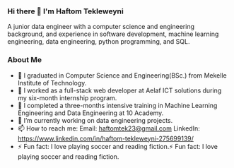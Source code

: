 ### Hi there 👋 I'm Haftom Tekleweyni

A junior data engineer with a computer science and engineering background, and experience in software development, machine learning engineering, data engineering, python programming, and SQL. 

<!--
**Haftom2323/Haftom2323** is a ✨ _special_ ✨ repository because its `README.md` (this file) appears on your GitHub profile.
-->
### About Me

- 🔭 I graduated in Computer Science and Engineering(BSc.) from Mekelle Institute of Technology.
- 🌱 I worked as a full-stack web developer at Aelaf ICT solutions during my six-month internship program.
- 👯 I completed a three-months intensive training in Machine Learning Engineering and Data Engineering at 10 Academy.
- 🤔 I’m currently working on data engineering projects.
- 📫 How to reach me: Email: haftomtek23@gmail.com LinkedIn: https://www.linkedin.com/in/haftom-tekleweyni-275699139/
- ⚡ Fun fact: I love playing soccer and reading fiction.⚡ Fun fact: I love playing soccer and reading fiction.

